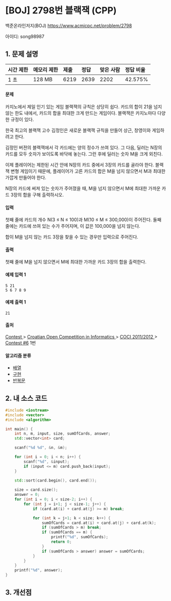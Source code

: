 # [BOJ] 2798번 블랙잭 (CPP)

백준온라인저지(BOJ) https://www.acmicpc.net/problem/2798

아이디: song98987



## 1. 문제 설명

| 시간 제한 | 메모리 제한 | 제출 | 정답 | 맞은 사람 | 정답 비율 |
| :-------- | :---------- | :--- | :--- | :-------- | :-------- |
| 1 초      | 128 MB      | 6219 | 2639 | 2202      | 42.575%   |

#### 문제

카지노에서 제일 인기 있는 게임 블랙잭의 규칙은 상당히 쉽다. 카드의 합이 21을 넘지 않는 한도 내에서, 카드의 합을 최대한 크게 만드는 게임이다. 블랙잭은 카지노마다 다양한 규정이 있다.

한국 최고의 블랙잭 고수 김정인은 새로운 블랙잭 규칙을 만들어 상근, 창영이와 게임하려고 한다.

김정인 버젼의 블랙잭에서 각 카드에는 양의 정수가 쓰여 있다. 그 다음, 딜러는 N장의 카드를 모두 숫자가 보이도록 바닥에 놓는다. 그런 후에 딜러는 숫자 M을 크게 외친다.

이제 플레이어는 제한된 시간 안에 N장의 카드 중에서 3장의 카드를 골라야 한다. 블랙잭 변형 게임이기 때문에, 플레이어가 고른 카드의 합은 M을 넘지 않으면서 M과 최대한 가깝게 만들어야 한다.

N장의 카드에 써져 있는 숫자가 주어졌을 때, M을 넘지 않으면서 M에 최대한 가까운 카드 3장의 합을 구해 출력하시오.

#### 입력

첫째 줄에 카드의 개수 N(3 ≤ N ≤ 100)과 M(10 ≤ M ≤ 300,000)이 주어진다. 둘째 줄에는 카드에 쓰여 있는 수가 주어지며, 이 값은 100,000을 넘지 않는다.

합이 M을 넘지 않는 카드 3장을 찾을 수 있는 경우만 입력으로 주어진다.

#### 출력

첫째 줄에 M을 넘지 않으면서 M에 최대한 가까운 카드 3장의 합을 출력한다.



#### 예제 입력 1

```
5 21
5 6 7 8 9
```

#### 예제 출력 1

```
21
```



#### 출처

[Contest ](https://www.acmicpc.net/category/45)> [Croatian Open Competition in Informatics ](https://www.acmicpc.net/category/17)> [COCI 2011/2012 ](https://www.acmicpc.net/category/19)> [Contest #6](https://www.acmicpc.net/category/detail/73) 1번

#### 알고리즘 분류

- [배열](https://www.acmicpc.net/problem/tag/배열)
- [구현](https://www.acmicpc.net/problem/tag/구현)
- [반복문](https://www.acmicpc.net/problem/tag/반복문)



## 2. 내 소스 코드

```C++
#include <iostream>
#include <vector>
#include <algorithm>

int main() {
	int n, m, input, size, sumOfCards, answer;
	std::vector<int> card;

	scanf("%d %d", &n, &m);

	for (int i = 0; i < n; i++) {
		scanf("%d", &input);
		if (input <= m) card.push_back(input);
	}

	std::sort(card.begin(), card.end());
	
	size = card.size(); 
	answer = 0;
	for (int i = 0; i < size-2; i++) {
		for (int j = i+1; j < size-1; j++) {
			if (card.at(i) + card.at(j) >= m) break;

			for (int k = j+1; k < size; k++) {
				sumOfCards = card.at(i) + card.at(j) + card.at(k);
				if (sumOfCards > m) break;
				if (sumOfCards == m) {
					printf("%d", sumOfCards);
					return 0;
				}
				if (sumOfCards > answer) answer = sumOfCards;
			}
		}
	}
	printf("%d", answer);
}
```



## 3. 개선점

